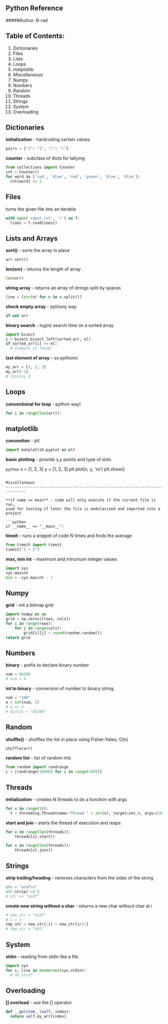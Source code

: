 Python Reference
-------------------------------------------------------------------------------

#####Author: B-rad

Table of Contents:
-------------------------------------------------------------------------------

1. Dictionaries
2. Files
3. Lists
4. Loops
5. matplotlib
6. Miscellaneous
7. Numpy
8. Numbers
9. Random
10. Threads
11. Strings
12. System
13. Overloading

Dictionaries
-------------------------------------------------------------------------------

**initialization** - hardcoding certain values

```python
pairs = {"}": "{", ")": "("}
```

**counter** - subclass of dicts for tallying

```python
from collections import Counter
cnt = Counter()
for word in ['red', 'blue', 'red', 'green', 'blue', 'blue']:
  cnt[word] += 1
```

Files
-------------------------------------------------------------------------------

turns the given file into an iterable

```python
with open('input.txt', 'r') as f:
  lines = f.readlines()
```

Lists and Arrays
-------------------------------------------------------------------------------

**sort()** - sorts the array in place

```python
arr.sort()
```

**len(src)** - returns the length of array

```python
len(arr)
```

**string array** - returns an array of strings split by spaces 

```python
line = [str(n) for n in x.split()]
```

**check empty array** - pythony way

```python
if not arr
```

**binary search** - log(n) search time on a sorted array

```python
import bisect
i = bisect.bisect_left(sorted_arr, el)
if sorted_arr[i] == el:
  # element is found
```

**last element of array** - so pythonic

```python
my_arr = [1, 2, 3]
my_arr[-1]
# returns 3
```

Loops
-------------------------------------------------------------------------------

**conventional for loop** - python way!

```python
for i in range(len(arr)):
```

matplotlib
-------------------------------------------------------------------------------

**convention** - plt

```python
import matplotlib.pyplot as plt
```

**basic plotting** - provide x,y points and type of dots

```python```
x = [1, 2, 3]
y = [1, 2, 3]
plt.plot(x, y, 'ro')
plt.show()
```

Miscellaneous
-------------------------------------------------------------------------------

**if name == main** - code will only execute if the current file is run,
used for testing if later the file is modularized and imported into a project
  
```python
if __name__ == "__main__":
```

**timeit** - runs a snippet of code N times and finds the average

```python
from timeit import timeit
timeit("2 + 2")
```

**max, min int** - maximum and minumum integer values

```python
import sys
sys.maxint
min = -sys.maxint - 1
```

Numpy
-------------------------------------------------------------------------------

**grid** - init a bitmap grid

```python
import numpy as np
grid = np.zeros([rows, cols])
for i in range(rows):
    for j in range(cols):
        grid[i][j] = round(random.random())
return grid
```

Numbers
-------------------------------------------------------------------------------

**binary** - prefix to declare binary number

```python
num = 0b100
# num = 4
```

**int to binary** - conversion of number to binary string

```python
num = "100"
a = int(num, 2)
# a => 4
# bin(a) = "0b100"

```

Random
-------------------------------------------------------------------------------

**shuffle()** - shuffles the list in place using Fisher-Yates, O(n)

```python
shuffle(arr)
```

**random list** - list of random ints

```python
from random import randrange
L = [randrange(10000) for i in range(1000)]
```

Threads
-------------------------------------------------------------------------------

**initialization** - creates N threads to do a function with args

```python
for x in range(10):
  t = threading.Thread(name="Thread " + str(x), target=inc_n, args=(10,))
```

**start and join** - starts the thread of execution and reaps

```python
for x in range(len(threads)):
    threads[x].start()

for x in range(len(threads)):
    threads[x].join()
```

Strings
-------------------------------------------------------------------------------

**strip trailing/heading** - removes characters from the sides of the string

```python
str = "asdf\n"
str.strip('\n')
# str => "asdf"
```

**create new string without a char** - returns a new char without char at i

```python
# new_str = "asdf"
# i = 1
tmp_str = new_str[:i] + new_str[i+1:]
# tmp_str = "adf"
```

System
-------------------------------------------------------------------------------

**stdin** - reading from stdin like a file

```python
import sys
for i, line in enumerate(sys.stdin):
  # do stuff
```

Overloading
-------------------------------------------------------------------------------

**[] overload** - use the [] operator

```python
def __getitem__(self, index):
  return self.my_arr[index]
```
